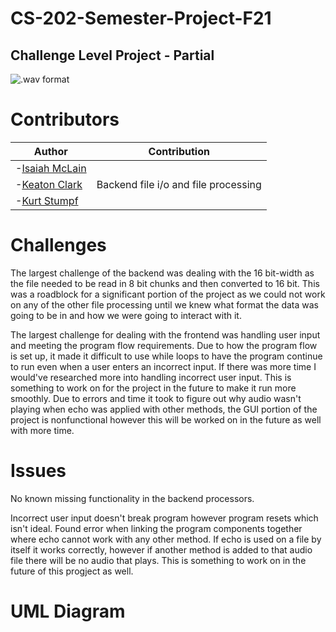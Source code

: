 # CS-202-Semester-Project-F21
## Challenge Level Project - Partial

![.wav format](http://soundfile.sapp.org/doc/WaveFormat/wav-sound-format.gif)


# Contributors
| Author            | Contribution                                                                |
| ----------------- | ------------------------------------------------------------------ |
| -[Isaiah McLain](https://github.com/McLainIsaiah) |  | Frontend UI and program linking |
| -[Keaton Clark](https://github.com/Keaton-Clark) | Backend file i/o and file processing |
| -[Kurt Stumpf](https://github.com/1102-Stumpf-Kurt) | |

# Challenges
The largest challenge of the backend was dealing with the 16 bit-width as the file needed to be read in 8 bit chunks and then converted to 16 bit. This was a roadblock for a significant portion of 
the project as we could not work on any of the other file processing until we knew what format the data was going to be in and how we were going to interact with it.

The largest challenge for dealing with the frontend was handling user input and meeting the program flow requirements. Due to how the program flow is set up, it made it difficult to use while loops to have the program continue to run even when a user enters an incorrect input. If there was more time I would've researched more into handling incorrect user input. This is something to work on for the project in the future to make it run more smoothly. Due to errors and time it took to figure out why audio wasn't playing when echo was applied with other methods, the GUI portion of the project is nonfunctional however this will be worked on in the future as well with more time.

# Issues
No known missing functionality in the backend processors.

Incorrect user input doesn't break program however program resets which isn't ideal. Found error when linking the program components together where echo cannot work with any other method. If echo is used on a file by itself it works correctly, however if another method is added to that audio file there will be no audio that plays. This is something to work on in the future of this progject as well. 

# UML Diagram
